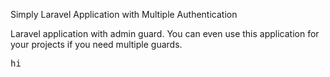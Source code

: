 
Simply Laravel Application with Multiple Authentication

Laravel application with admin guard. You can even use this application for your projects if you need multiple guards.

<pre>hi</pre>
